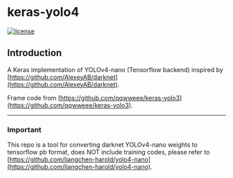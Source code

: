# keras-yolo4

[![license](https://img.shields.io/github/license/mashape/apistatus.svg)](LICENSE)

## Introduction

A Keras implementation of YOLOv4-nano (Tensorflow backend) inspired by [https://github.com/AlexeyAB/darknet](https://github.com/AlexeyAB/darknet).

Frame code from [https://github.com/qqwweee/keras-yolo3](https://github.com/qqwweee/keras-yolo3).

---

### Important

This repo is a tool for converting darknet YOLOv4-nano weights to tensorflow pb format, does NOT include training codes, please refer to [https://github.com/liangchen-harold/yolo4-nano](https://github.com/liangchen-harold/yolo4-nano).
